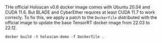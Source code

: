 THe official Holoscan v0.6 docker image comes with Ubuntu 20.04 and CUDA 11.6. But BLADE and CyberEther requires at least CUDA 11.7 to work correcly. To fix this, we apply a patch to the `Dockerfile` distributed with the official image to update the base TensorRT docker image from 22.03 to 22.12.

```
docker build -t holoscan-demo -f Dockerfile .
```